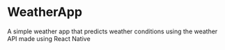 # WeatherApp
A simple weather app that predicts weather conditions using the weather API made using React Native
